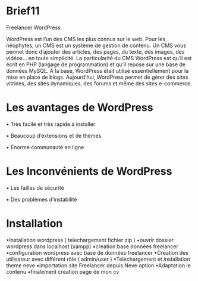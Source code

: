 # Brief11
Freelancer WordPress

WordPress est l’un des CMS les plus connus sur le web. Pour les néophytes, un CMS est un système de gestion de contenu. Un CMS vous permet donc d’ajouter des articles, des pages, du texte, des images, des vidéos… en toute simplicité. La particularité du CMS WordPress est qu’il est écrit en PHP (langage de programmation) et qu’il repose sur une base de données MySQL.
A la base, WordPress était utilisé essentiellement pour la mise en place de blogs. Aujourd’hui, WordPress permet de gérer des sites vitrines, des sites dynamiques, des forums et même des sites e-commerce.

# Les avantages de WordPress

•	Très facile et très rapide à installer

•	Beaucoup d’extensions et de thèmes

•	Énorme communauté en ligne


# Les Inconvénients de WordPress

• Les failles de sécurité

• Des problèmes d’instabilité

# Installation

•Installation wordpress ( telechargement fichier zip )
•ouvrir dossier wordpress dans localhost (xampp)
•creation base données freelancer
•configuration wordpress avec base de données freelancer
•Creation des utilisateur avec différent rôle ( admin/user )
•Telechargement et installation theme neve
•importation site Freelancer depuis Neve option
•Adaptation le contenu 
•finalement creation page de mon cv


